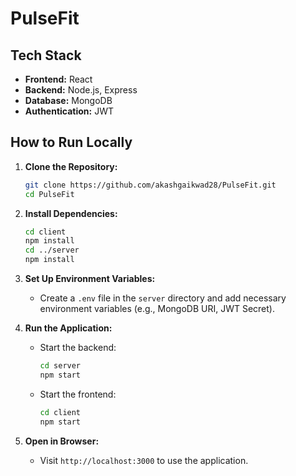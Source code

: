 # PulseFit

## Tech Stack
- **Frontend:** React
- **Backend:** Node.js, Express
- **Database:** MongoDB
- **Authentication:** JWT

## How to Run Locally

1. **Clone the Repository:**
   ```sh
   git clone https://github.com/akashgaikwad28/PulseFit.git
   cd PulseFit
   ```

2. **Install Dependencies:**
   ```sh
   cd client
   npm install
   cd ../server
   npm install
   ```

3. **Set Up Environment Variables:**
   - Create a `.env` file in the `server` directory and add necessary environment variables (e.g., MongoDB URI, JWT Secret).

4. **Run the Application:**
   - Start the backend:
     ```sh
     cd server
     npm start
     ```
   - Start the frontend:
     ```sh
     cd client
     npm start
     ```

5. **Open in Browser:**
   - Visit `http://localhost:3000` to use the application.

